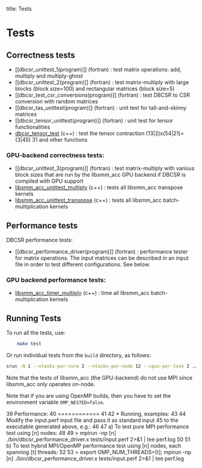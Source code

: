 title: Tests

# Tests

## Correctness tests

- [[dbcsr_unittest_1(program)]] (fortran) : test matrix operations: add, multiply and multiply-ghost
- [[dbcsr_unittest_2(program)]] (fortran) : test matrix-multiply with large blocks (block size=100) and rectangular matrices (block size=5)
- [[dbcsr_test_csr_conversions(program)]] (fortran) : test DBCSR to CSR conversion with random matrices
- [[dbcsr_tas_unittest(program)]] (fortran) : unit test for tall-and-skinny matrices
- [[dbcsr_tensor_unittest(program)]] (fortran) : unit test for tensor functionalities
- [dbcsr_tensor_test](../../../../tests/dbcsr_tensor_test.cpp) (c++) : test the tensor contraction (13|2)x(54|21)=(3|45) 31 and other functions

### GPU-backend correctness tests:

- [[dbcsr_unittest_3(program)]] (fortran) : test matrix-multiply with various block sizes that are run by the libsmm_acc GPU backend if DBCSR is compiled with GPU support
- [libsmm_acc_unittest_multiply](../../../../tests/libsmm_acc_unittest_multiply.cpp) (c++) : tests all libsmm_acc transpose kernels
- [libsmm_acc_unittest_transpose](../../../../tests/libsmm_acc_unittest_transpose.cpp) (c++) : tests all libsmm_acc batch-multiplication kernels

## Performance tests

DBCSR performance tests:

- [[dbcsr_performance_driver(program)]] (fortran) : performance tester for matrix operations. The input matrices can be described in an input file in order to test different configurations. See below.

### GPU backend performance tests:

- [libsmm_acc_timer_multiply](../../../../tests/libsmm_acc_timer_multiply.cpp) (c++) : time all libsmm_acc batch-multiplication kernels

## Running Tests

To run all the tests, use:

```bash
    make test
```

Or run individual tests from the `build` directory, as follows:

```bash
srun -N 1 --ntasks-per-core 2 --ntasks-per-node 12 --cpus-per-task 2 ./tests/dbcsr_unittest_1
```

Note that the tests of libsmm_acc (the GPU-backend) do not use MPI since libsmm_acc only operates on-node.

Note that if you are using OpenMP builds, then you have to set the environment variable `OMP_NESTED=false`.


 39 Performance:
 40 ============
 41
 42 * Running, examples:
 43
 44   Modify the input.perf input file and pass it as standard input
 45   to the executable generated above, e.g.:
 46
 47   a) To test pure MPI performance test using [n] nodes:
 48
 49   > mpirun -np [n] ./bin/dbcsr_performance_driver.x tests/input.perf 2>&1 | tee perf.log
 50
 51   b) To test hybrid MPI/OpenMP performance test using [n] nodes, each spanning [t] threads:
 52
 53   > export OMP_NUM_THREADS=[t]; mpirun -np [n] ./bin/dbcsr_performance_driver.x tests/input.perf 2>&1 | tee perf.log

